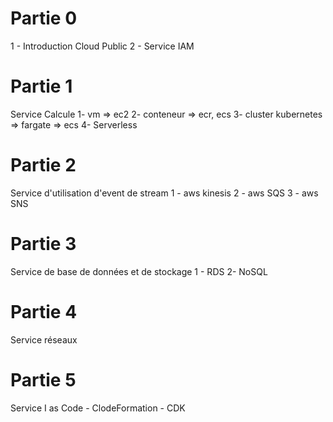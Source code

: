# Partie 0

1 - Introduction Cloud Public
2 - Service IAM

# Partie 1
Service Calcule
    1- vm => ec2
    2- conteneur => ecr, ecs
    3- cluster kubernetes => fargate => ecs
    4- Serverless

# Partie 2
Service d'utilisation d'event de stream
    1 - aws kinesis
    2 - aws SQS
    3 - aws SNS

# Partie 3
Service de base de données et de stockage
    1 - RDS
    2-  NoSQL

# Partie 4
Service réseaux

# Partie 5
Service I as Code
    - ClodeFormation
    - CDK
